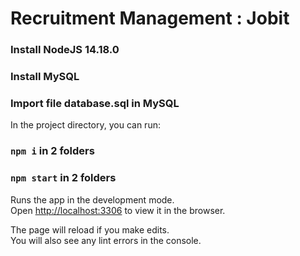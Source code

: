 # Recruitment Management : Jobit


### Install NodeJS 14.18.0
### Install MySQL
### Import file database.sql in MySQL

In the project directory, you can run:

### `npm i` in 2 folders
### `npm start` in 2 folders

Runs the app in the development mode.<br />
Open [http://localhost:3306](http://localhost:3306) to view it in the browser.

The page will reload if you make edits.<br />
You will also see any lint errors in the console.


